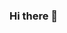 ### Hi there 👋

<!--
**NeerajKharwar/NeerajKharwar** is a ✨ _special_ ✨ repository because its `README.md` (this file) appears on your GitHub profile.

Here are some ideas to get you started:

- 🔭 I’m currently working on ...
- 🌱 I’m currently learning about full stack development.
- 👯 I’m looking to collaborate on 
- 🤔 I’m looking for help with ...
- 💬 Ask me about Cyber Security, AI or any tech related stuff.
- 📫 How to reach me: ...
- 😄 Pronouns: He/His
- ⚡ Fun fact: ...
-->
